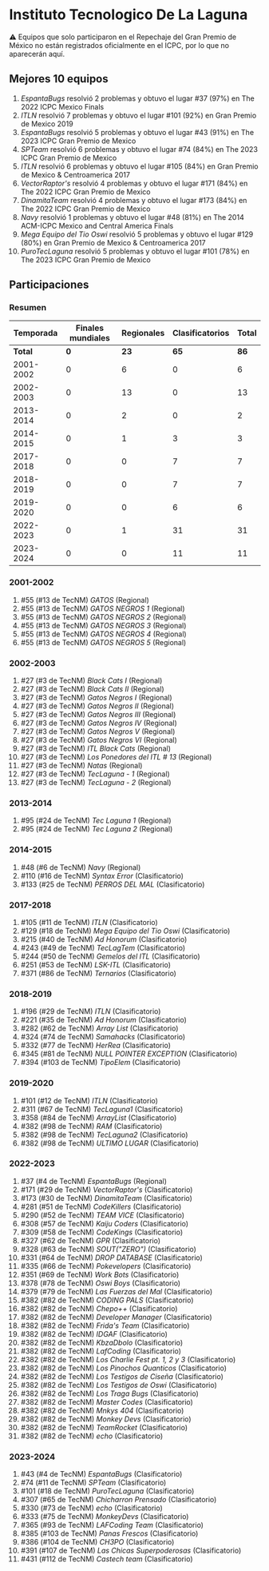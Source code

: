 # Instituto Tecnologico De La Laguna

:warning: Equipos que solo participaron en el Repechaje del Gran Premio de México no están registrados oficialmente en el ICPC, por lo que no aparecerán aquí.

## Mejores 10 equipos

1. _EspantaBugs_ resolvió 2 problemas y obtuvo el lugar #37 (97%) en The 2022 ICPC Mexico Finals
1. _ITLN_ resolvió 7 problemas y obtuvo el lugar #101 (92%) en Gran Premio de Mexico 2019
1. _EspantaBugs_ resolvió 5 problemas y obtuvo el lugar #43 (91%) en The 2023 ICPC Gran Premio de Mexico
1. _SPTeam_ resolvió 6 problemas y obtuvo el lugar #74 (84%) en The 2023 ICPC Gran Premio de Mexico
1. _ITLN_ resolvió 6 problemas y obtuvo el lugar #105 (84%) en Gran Premio de Mexico & Centroamerica 2017
1. _VectorRaptor's_ resolvió 4 problemas y obtuvo el lugar #171 (84%) en The 2022 ICPC Gran Premio de Mexico
1. _DinamitaTeam_ resolvió 4 problemas y obtuvo el lugar #173 (84%) en The 2022 ICPC Gran Premio de Mexico
1. _Navy_ resolvió 1 problemas y obtuvo el lugar #48 (81%) en The 2014 ACM-ICPC Mexico and Central America Finals
1. _Mega Equipo del Tio Oswi_ resolvió 5 problemas y obtuvo el lugar #129 (80%) en Gran Premio de Mexico & Centroamerica 2017
1. _PuroTecLaguna_ resolvió 5 problemas y obtuvo el lugar #101 (78%) en The 2023 ICPC Gran Premio de Mexico

## Participaciones

### Resumen

| Temporada | Finales mundiales | Regionales | Clasificatorios | Total |
| --- | --- | --- | --- | --- |
| **Total** | **0** | **23** | **65** | **86** |
| 2001-2002 | 0 | 6 | 0 | 6 |
| 2002-2003 | 0 | 13 | 0 | 13 |
| 2013-2014 | 0 | 2 | 0 | 2 |
| 2014-2015 | 0 | 1 | 3 | 3 |
| 2017-2018 | 0 | 0 | 7 | 7 |
| 2018-2019 | 0 | 0 | 7 | 7 |
| 2019-2020 | 0 | 0 | 6 | 6 |
| 2022-2023 | 0 | 1 | 31 | 31 |
| 2023-2024 | 0 | 0 | 11 | 11 |

### 2001-2002

1. #55 (#13 de TecNM) _GATOS_ (Regional)
1. #55 (#13 de TecNM) _GATOS NEGROS 1_ (Regional)
1. #55 (#13 de TecNM) _GATOS NEGROS 2_ (Regional)
1. #55 (#13 de TecNM) _GATOS NEGROS 3_ (Regional)
1. #55 (#13 de TecNM) _GATOS NEGROS 4_ (Regional)
1. #55 (#13 de TecNM) _GATOS NEGROS 5_ (Regional)

### 2002-2003

1. #27 (#3 de TecNM) _Black Cats I_ (Regional)
1. #27 (#3 de TecNM) _Black Cats II_ (Regional)
1. #27 (#3 de TecNM) _Gatos Negros I_ (Regional)
1. #27 (#3 de TecNM) _Gatos Negros II_ (Regional)
1. #27 (#3 de TecNM) _Gatos Negros III_ (Regional)
1. #27 (#3 de TecNM) _Gatos Negros IV_ (Regional)
1. #27 (#3 de TecNM) _Gatos Negros V_ (Regional)
1. #27 (#3 de TecNM) _Gatos Negros VI_ (Regional)
1. #27 (#3 de TecNM) _ITL Black Cats_ (Regional)
1. #27 (#3 de TecNM) _Los Ponedores del ITL # 13_ (Regional)
1. #27 (#3 de TecNM) _Natas_ (Regional)
1. #27 (#3 de TecNM) _TecLaguna - 1_ (Regional)
1. #27 (#3 de TecNM) _TecLaguna - 2_ (Regional)

### 2013-2014

1. #95 (#24 de TecNM) _Tec Laguna 1_ (Regional)
1. #95 (#24 de TecNM) _Tec Laguna 2_ (Regional)

### 2014-2015

1. #48 (#6 de TecNM) _Navy_ (Regional)
1. #110 (#16 de TecNM) _Syntax Error_ (Clasificatorio)
1. #133 (#25 de TecNM) _PERROS DEL MAL_ (Clasificatorio)

### 2017-2018

1. #105 (#11 de TecNM) _ITLN_ (Clasificatorio)
1. #129 (#18 de TecNM) _Mega Equipo del Tio Oswi_ (Clasificatorio)
1. #215 (#40 de TecNM) _Ad Honorum_ (Clasificatorio)
1. #243 (#49 de TecNM) _TecLagTem_ (Clasificatorio)
1. #244 (#50 de TecNM) _Gemelos del ITL_ (Clasificatorio)
1. #251 (#53 de TecNM) _LSK-ITL_ (Clasificatorio)
1. #371 (#86 de TecNM) _Ternarios_ (Clasificatorio)

### 2018-2019

1. #196 (#29 de TecNM) _ITLN_ (Clasificatorio)
1. #221 (#35 de TecNM) _Ad Honorum_ (Clasificatorio)
1. #282 (#62 de TecNM) _Array List_ (Clasificatorio)
1. #324 (#74 de TecNM) _Samahacks_ (Clasificatorio)
1. #332 (#77 de TecNM) _HerRea_ (Clasificatorio)
1. #345 (#81 de TecNM) _NULL POINTER EXCEPTION_ (Clasificatorio)
1. #394 (#103 de TecNM) _TipoElem_ (Clasificatorio)

### 2019-2020

1. #101 (#12 de TecNM) _ITLN_ (Clasificatorio)
1. #311 (#67 de TecNM) _TecLaguna1_ (Clasificatorio)
1. #358 (#84 de TecNM) _ArrayList_ (Clasificatorio)
1. #382 (#98 de TecNM) _RAM_ (Clasificatorio)
1. #382 (#98 de TecNM) _TecLaguna2_ (Clasificatorio)
1. #382 (#98 de TecNM) _ULTIMO LUGAR_ (Clasificatorio)

### 2022-2023

1. #37 (#4 de TecNM) _EspantaBugs_ (Regional)
1. #171 (#29 de TecNM) _VectorRaptor's_ (Clasificatorio)
1. #173 (#30 de TecNM) _DinamitaTeam_ (Clasificatorio)
1. #281 (#51 de TecNM) _CodeKillers_ (Clasificatorio)
1. #290 (#52 de TecNM) _TEAM VICE_ (Clasificatorio)
1. #308 (#57 de TecNM) _Kaiju Coders_ (Clasificatorio)
1. #309 (#58 de TecNM) _CodeKings_ (Clasificatorio)
1. #327 (#62 de TecNM) _GPR_ (Clasificatorio)
1. #328 (#63 de TecNM) _SOUT("ZERO")_ (Clasificatorio)
1. #331 (#64 de TecNM) _DROP DATABASE_ (Clasificatorio)
1. #335 (#66 de TecNM) _Pokevelopers_ (Clasificatorio)
1. #351 (#69 de TecNM) _Work Bots_ (Clasificatorio)
1. #378 (#78 de TecNM) _Oswi Boys_ (Clasificatorio)
1. #379 (#79 de TecNM) _Las Fuerzas del Mal_ (Clasificatorio)
1. #382 (#82 de TecNM) _CODING PALS_ (Clasificatorio)
1. #382 (#82 de TecNM) _Chepo++_ (Clasificatorio)
1. #382 (#82 de TecNM) _Developer Manager_ (Clasificatorio)
1. #382 (#82 de TecNM) _Frida's Team_ (Clasificatorio)
1. #382 (#82 de TecNM) _IDGAF_ (Clasificatorio)
1. #382 (#82 de TecNM) _KbzaDbolo_ (Clasificatorio)
1. #382 (#82 de TecNM) _LafCoding_ (Clasificatorio)
1. #382 (#82 de TecNM) _Los Charlie Fest pt. 1, 2 y 3_ (Clasificatorio)
1. #382 (#82 de TecNM) _Los Pinochos Quanticos_ (Clasificatorio)
1. #382 (#82 de TecNM) _Los Testigos de Ciseña_ (Clasificatorio)
1. #382 (#82 de TecNM) _Los Testigos de Oswi_ (Clasificatorio)
1. #382 (#82 de TecNM) _Los Traga Bugs_ (Clasificatorio)
1. #382 (#82 de TecNM) _Master Codes_ (Clasificatorio)
1. #382 (#82 de TecNM) _Mnkys 404_ (Clasificatorio)
1. #382 (#82 de TecNM) _Monkey Devs_ (Clasificatorio)
1. #382 (#82 de TecNM) _TeamRocket_ (Clasificatorio)
1. #382 (#82 de TecNM) _echo_ (Clasificatorio)

### 2023-2024

1. #43 (#4 de TecNM) _EspantaBugs_ (Clasificatorio)
1. #74 (#11 de TecNM) _SPTeam_ (Clasificatorio)
1. #101 (#18 de TecNM) _PuroTecLaguna_ (Clasificatorio)
1. #307 (#65 de TecNM) _Chicharron Prensado_ (Clasificatorio)
1. #330 (#73 de TecNM) _echo_ (Clasificatorio)
1. #333 (#75 de TecNM) _MonkeyDevs_ (Clasificatorio)
1. #365 (#93 de TecNM) _LAFCoding Team_ (Clasificatorio)
1. #385 (#103 de TecNM) _Panas Frescos_ (Clasificatorio)
1. #386 (#104 de TecNM) _CH3PO_ (Clasificatorio)
1. #391 (#107 de TecNM) _Las Chicas Superpoderosas_ (Clasificatorio)
1. #431 (#112 de TecNM) _Castech team_ (Clasificatorio)



